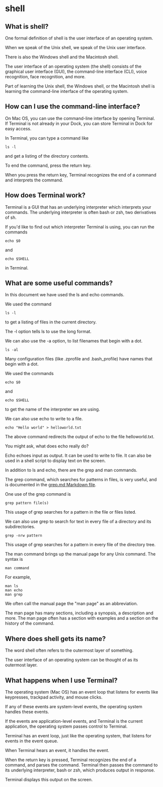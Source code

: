 # shell

## What is shell?

One formal definition of shell is the user interface of an operating system.

When we speak of the Unix shell, we speak of the Unix user interface.

There is also the Windows shell and the Macintosh shell. 

The user interface of an operating system (the shell) consists of the graphical user interface (GUI), the command-line interface (CLI), voice recognition, face recognition, and more.

Part of learning the Unix shell, the Windows shell, or the Macintosh shell is learning the command-line interface of the operating system.

## How can I use the command-line interface?

On Mac OS, you can use the command-line interface by opening Terminal. If Terminal is not already in your Dock, you can store Terminal in Dock for easy access.

In Terminal, you can type a command like

    ls -l

and get a listing of the directory contents.

To end the command, press the return key. 

When you press the return key, Terminal recognizes the end of a command and interprets the command.

## How does Terminal work?

Terminal is a GUI that has an underlying interpreter which interprets your commands. The underlying interpreter is often bash or zsh, two derivatives of sh.

If you'd like to find out which interpreter Terminal is using, you can run the commands

    echo $0

and

    echo $SHELL

in Terminal.

## What are some useful commands?

In this document we have used the ls and echo commands. 

We used the command

    ls -l

to get a listing of files in the current directory.

The -l option tells ls to use the long format.

We can also use the -a option, to list filenames that begin with a dot.

    ls -al

Many configuration files (like .zprofile and .bash_profile) have names that begin with a dot.

We used the commands

    echo $0

and

    echo $SHELL

to get the name of the interpreter we are using.

We can also use echo to write to a file.

    echo "Hello world" > helloworld.txt

The above command redirects the output of echo to the file helloworld.txt.

You might ask, what does echo really do?

Echo echoes input as output. It can be used to write to file. It can also be used in a shell script to display text on the screen.

In addition to ls and echo, there are the grep and man commands.

The grep command, which searches for patterns in files, is very useful, and is documented in the [grep.md Markdown file](https://github.com/ataylor89/unix_wisdom/blob/main/grep.md).

One use of the grep command is

    grep pattern file(s)

This usage of grep searches for a pattern in the file or files listed.

We can also use grep to search for text in every file of a directory and its subdirectories.

    grep -nrw pattern

This usage of grep searches for a pattern in every file of the directory tree.

The man command brings up the manual page for any Unix command. The syntax is

    man command

For example,

    man ls
    man echo
    man grep

We often call the manual page the "man page" as an abbreviation.

The man page has many sections, including a synopsis, a description and more. The man page often has a section with examples and a section on the history of the command.

## Where does shell gets its name?

The word shell often refers to the outermost layer of something. 

The user interface of an operating system can be thought of as its outermost layer.

## What happens when I use Terminal?

The operating system (Mac OS) has an event loop that listens for events like keypresses, trackpad activity, and mouse clicks.

If any of these events are system-level events, the operating system handles these events.

If the events are application-level events, and Terminal is the current application, the operating system passes control to Terminal.

Terminal has an event loop, just like the operating system, that listens for events in the event queue.

When Terminal hears an event, it handles the event.

When the return key is pressed, Terminal recognizes the end of a command, and parses the command. Terminal then passes the command to its underlying interpreter, bash or zsh, which produces output in response. 

Terminal displays this output on the screen.